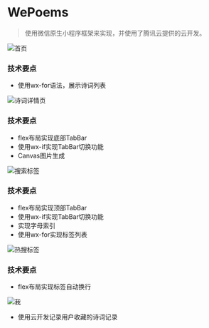 # WePoems

> 使用微信原生小程序框架来实现，并使用了腾讯云提供的云开发。

![首页](snaphots/wxx_IMG_0797.PNG)
### 技术要点
* 使用wx-for语法，展示诗词列表

![诗词详情页](snaphots/wxx_IMG_0798.PNG)
### 技术要点
* flex布局实现底部TabBar
* 使用wx-if实现TabBar切换功能
* Canvas图片生成

![搜索标签](snaphots/wxx_IMG_0799.PNG)
### 技术要点
* flex布局实现顶部TabBar
* 使用wx-if实现TabBar切换功能
* 实现字母索引
* 使用wx-for实现标签列表

![热搜标签](snaphots/wxx_IMG_0802.PNG)
### 技术要点
* flex布局实现标签自动换行

![我](snaphots/wxx_IMG_0800.PNG)
* 使用云开发记录用户收藏的诗词记录

